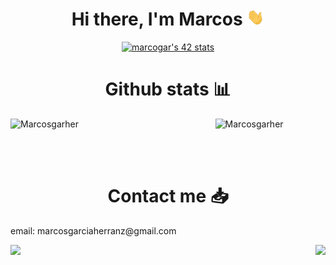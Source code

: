 <h1 align="center"> Hi there, I'm Marcos <img src="https://raw.githubusercontent.com/appinha/appinha/main/img/Hi.gif" width="28"> </h1>

<p align="center"><a href="https://github.com/JaeSeoKim/badge42"><img src="https://badge42.vercel.app/api/v2/clhsu4mnq003508mdzv820xur/stats?cursusId=21&coalitionId=66" alt="marcogar's 42 stats" /></a></p>

<h1 align="center">Github stats 📊</h1>
<p><img align="left" width="31%" src="https://github-readme-stats.vercel.app/api/top-langs?username=Marcosgarher&show_icons=true&locale=en&layout=compact&theme=tokyonight" alt="Marcosgarher" /></p>
<p>&nbsp;<img align="right" width="35%" src="https://github-readme-stats.vercel.app/api?username=Marcosgarher&show_icons=true&locale=en&theme=tokyonight" alt="Marcosgarher" /></p>

</br></br>

<h1 align="center">Contact me 📥</h1>
<p>email: marcosgarciaherranz@gmail.com</p>

<img align="right" src="https://forthebadge.com/images/badges/powered-by-energy-drinks.svg"/>
<img align="left" src="https://forthebadge.com/images/badges/made-with-c.svg"/>
